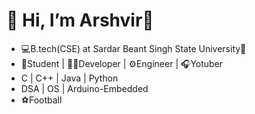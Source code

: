 # 👋 Hi, I’m Arshvir👻
- 💻B.tech(CSE) at Sardar Beant Singh State University🏫 
     <!--- it's 4am 👀-->
- 🐾Student | 👨‍💻Developer | ⚙️Engineer | 🎧Yotuber
- C | C++ | Java | Python
- DSA | OS | Arduino-Embedded
- ⚽Football
<!--- 😐Yes I'm Introvert | 🪔Culturly bounded--> 

<!--- 👀 I’m interested in Programming, Web Development, Embedded Programming, AI
- 🌱 I’m currently learning C++, Ethical Hacking, sql,python, DSA, 
- 💞️ I’m looking to collaborate on Making Operating System
- 📫 How to reach me ...-->

<!---
avarshvir/avarshvir is a ✨ special ✨ repository because its `README.md` (this file) appears on your GitHub profile.
You can click the Preview link to take a look at your changes.
--->
